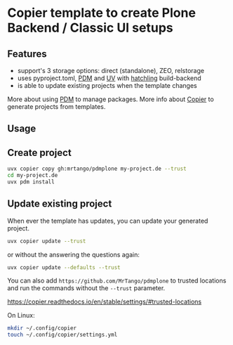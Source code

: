 # Copier template to create Plone Backend / Classic UI setups

## Features

- support's 3 storage options: direct (standalone), ZEO, relstorage
- uses pyproject.toml, [PDM](https://pdm-project.org/en/latest/) and [UV](https://docs.astral.sh/uv/) with [hatchling](https://hatch.pypa.io/1.13/config/build/#build-system) build-backend
- is able to update existing projects when the template changes

More about using [PDM](https://pdm-project.org/en/latest/) to manage packages.
More info about [Copier](https://copier.readthedocs.io/en/stable/) to generate projects from templates.


## Usage

## Create project

```sh
uvx copier copy gh:mrtango/pdmplone my-project.de --trust
cd my-project.de
uvx pdm install
```

## Update existing project

When ever the template has updates, you can update your generated project.

```sh
uvx copier update --trust
```

or without the answering the questions again:

```sh
uvx copier update --defaults --trust
```

You can also add `https://github.com/MrTango/pdmplone` to trusted locations and run the commands without the `--trust` parameter.

https://copier.readthedocs.io/en/stable/settings/#trusted-locations

On Linux:

```sh
mkdir ~/.config/copier
touch ~/.config/copier/settings.yml
```